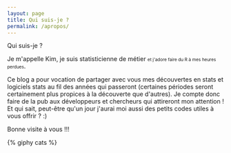 ```yaml
---
layout: page
title: Qui suis-je ?
permalink: /apropos/
---
```

<span class="post-title">Qui suis-je ? </span>

<p>Je m'appelle Kim, je suis statisticienne de métier <FONT size="1">et j'adore faire du R à mes heures perdues</FONT>.</p>
<p>Ce blog a pour vocation de partager avec vous mes découvertes en stats et logiciels stats au fil des années qui passeront (certaines périodes seront certainement plus propices à la découverte que d'autres). Je compte donc faire de la pub aux développeurs et chercheurs qui attireront mon attention ! Et qui sait, peut-être qu'un jour j'aurai moi aussi des petits codes utiles à vous offrir ? :)</p>
<p>Bonne visite à vous !!!</p>

{% giphy cats %}
